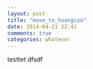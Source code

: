 ```yaml
---
layout: post
title: "move_to_huangcuo"
date: 2014-04-21 22:41
comments: true
categories: whatever 
---
```

testtet
dfsdf

